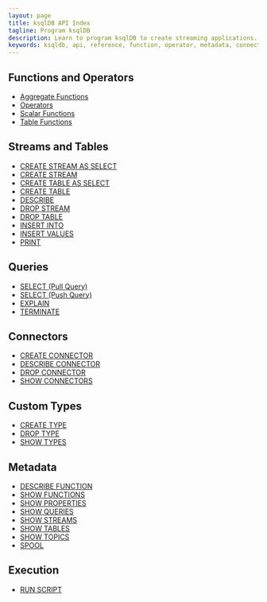 ```yaml
---
layout: page
title: ksqlDB API Index
tagline: Program ksqlDB 
description: Learn to program ksqlDB to create streaming applications.
keywords: ksqldb, api, reference, function, operator, metadata, connector, query
---
```


Functions and Operators
-----------------------

- [Aggregate Functions](aggregate-functions.md)
- [Operators](operators.md)
- [Scalar Functions](scalar-functions.md)
- [Table Functions](table-functions.md)

Streams and Tables
------------------

- [CREATE STREAM AS SELECT](create-stream-as-select.md)
- [CREATE STREAM](create-stream.md)
- [CREATE TABLE AS SELECT](create-table-as-select.md)
- [CREATE TABLE](create-table.md)
- [DESCRIBE](describe.md)
- [DROP STREAM](drop-stream.md)
- [DROP TABLE](drop-table.md)
- [INSERT INTO](insert-into.md)
- [INSERT VALUES](insert-values.md)
- [PRINT](print.md)


Queries
-------

- [SELECT (Pull Query)](select-pull-query.md)
- [SELECT (Push Query)](select-push-query.md)
- [EXPLAIN](explain.md)
- [TERMINATE](terminate.md)

Connectors
----------

- [CREATE CONNECTOR](create-connector.md)
- [DESCRIBE CONNECTOR](describe-connector.md)
- [DROP CONNECTOR](drop-connector.md)
- [SHOW CONNECTORS](show-connectors.md)

Custom Types
------------

- [CREATE TYPE](create-type.md)
- [DROP TYPE](drop-table.md)
- [SHOW TYPES](show-types.md)

Metadata
--------

- [DESCRIBE FUNCTION](describe-function.md)
- [SHOW FUNCTIONS](show-functions.md)
- [SHOW PROPERTIES](show-properties.md)
- [SHOW QUERIES](show-queries.md)
- [SHOW STREAMS](show-streams.md)
- [SHOW TABLES](show-tables.md)
- [SHOW TOPICS](show-topics.md)
- [SPOOL](spool.md)

Execution
---------

- [RUN SCRIPT](run-script.md)
